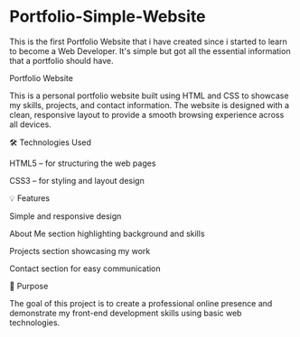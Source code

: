 # Portfolio-Simple-Website
This is the first Portfolio Website that i have created since i started to learn to become a Web Developer. It's simple but got all the essential information that a portfolio should have.

Portfolio Website

This is a personal portfolio website built using HTML and CSS to showcase my skills, projects, and contact information. The website is designed with a clean, responsive layout to provide a smooth browsing experience across all devices.

🛠️ Technologies Used

HTML5 – for structuring the web pages

CSS3 – for styling and layout design

💡 Features

Simple and responsive design

About Me section highlighting background and skills

Projects section showcasing my work

Contact section for easy communication

🚀 Purpose

The goal of this project is to create a professional online presence and demonstrate my front-end development skills using basic web technologies.
